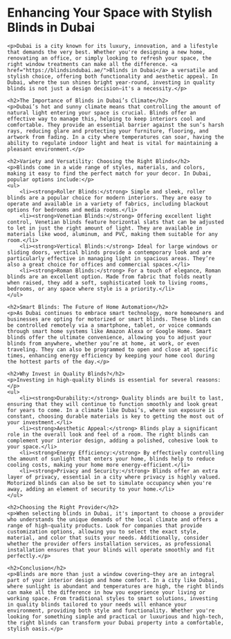 <!DOCTYPE html>
<html lang="en">
<head>
    <meta charset="UTF-8">
    <meta name="viewport" content="width=device-width, initial-scale=1.0">
    <title>Enhancing Your Space with Stylish Blinds in Dubai</title>
</head>
<body>
    <h1>Enhancing Your Space with Stylish Blinds in Dubai</h1>

    <p>Dubai is a city known for its luxury, innovation, and a lifestyle that demands the very best. Whether you're designing a new home, renovating an office, or simply looking to refresh your space, the right window treatments can make all the difference. <a href="https://blindsindubai.ae/">Blinds in Dubai</a> a versatile and stylish choice, offering both functionality and aesthetic appeal. In Dubai, where the sun shines bright year-round, investing in quality blinds is not just a design decision—it's a necessity.</p>

    <h2>The Importance of Blinds in Dubai’s Climate</h2>
    <p>Dubai’s hot and sunny climate means that controlling the amount of natural light entering your space is crucial. Blinds offer an effective way to manage this, helping to keep interiors cool and comfortable. They provide an essential barrier against the sun’s harsh rays, reducing glare and protecting your furniture, flooring, and artwork from fading. In a city where temperatures can soar, having the ability to regulate indoor light and heat is vital for maintaining a pleasant environment.</p>

    <h2>Variety and Versatility: Choosing the Right Blinds</h2>
    <p>Blinds come in a wide range of styles, materials, and colors, making it easy to find the perfect match for your decor. In Dubai, popular options include:</p>
    <ul>
        <li><strong>Roller Blinds:</strong> Simple and sleek, roller blinds are a popular choice for modern interiors. They are easy to operate and available in a variety of fabrics, including blackout options for bedrooms and media rooms.</li>
        <li><strong>Venetian Blinds:</strong> Offering excellent light control, Venetian blinds feature horizontal slats that can be adjusted to let in just the right amount of light. They are available in materials like wood, aluminum, and PVC, making them suitable for any room.</li>
        <li><strong>Vertical Blinds:</strong> Ideal for large windows or sliding doors, vertical blinds provide a contemporary look and are particularly effective in managing light in spacious areas. They’re also a great choice for offices and commercial spaces.</li>
        <li><strong>Roman Blinds:</strong> For a touch of elegance, Roman blinds are an excellent option. Made from fabric that folds neatly when raised, they add a soft, sophisticated look to living rooms, bedrooms, or any space where style is a priority.</li>
    </ul>

    <h2>Smart Blinds: The Future of Home Automation</h2>
    <p>As Dubai continues to embrace smart technology, more homeowners and businesses are opting for motorized or smart blinds. These blinds can be controlled remotely via a smartphone, tablet, or voice commands through smart home systems like Amazon Alexa or Google Home. Smart blinds offer the ultimate convenience, allowing you to adjust your blinds from anywhere, whether you’re at home, at work, or even traveling. They can also be programmed to open and close at specific times, enhancing energy efficiency by keeping your home cool during the hottest parts of the day.</p>

    <h2>Why Invest in Quality Blinds?</h2>
    <p>Investing in high-quality blinds is essential for several reasons:</p>
    <ul>
        <li><strong>Durability:</strong> Quality blinds are built to last, ensuring that they will continue to function smoothly and look great for years to come. In a climate like Dubai’s, where sun exposure is constant, choosing durable materials is key to getting the most out of your investment.</li>
        <li><strong>Aesthetic Appeal:</strong> Blinds play a significant role in the overall look and feel of a room. The right blinds can complement your interior design, adding a polished, cohesive look to your space.</li>
        <li><strong>Energy Efficiency:</strong> By effectively controlling the amount of sunlight that enters your home, blinds help to reduce cooling costs, making your home more energy-efficient.</li>
        <li><strong>Privacy and Security:</strong> Blinds offer an extra layer of privacy, essential in a city where privacy is highly valued. Motorized blinds can also be set to simulate occupancy when you're away, adding an element of security to your home.</li>
    </ul>

    <h2>Choosing the Right Provider</h2>
    <p>When selecting blinds in Dubai, it's important to choose a provider who understands the unique demands of the local climate and offers a range of high-quality products. Look for companies that provide customization options, allowing you to select the exact style, material, and color that suits your needs. Additionally, consider whether the provider offers installation services, as professional installation ensures that your blinds will operate smoothly and fit perfectly.</p>

    <h2>Conclusion</h2>
    <p>Blinds are more than just a window covering—they are an integral part of your interior design and home comfort. In a city like Dubai, where sunlight is abundant and temperatures are high, the right blinds can make all the difference in how you experience your living or working space. From traditional styles to smart solutions, investing in quality blinds tailored to your needs will enhance your environment, providing both style and functionality. Whether you're looking for something simple and practical or luxurious and high-tech, the right blinds can transform your Dubai property into a comfortable, stylish oasis.</p>
</body>
</html>
